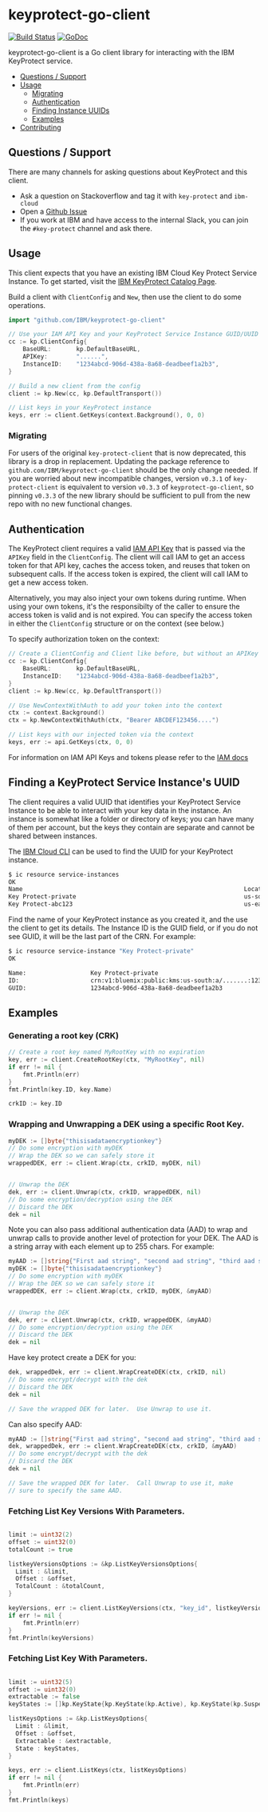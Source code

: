 # keyprotect-go-client

[![Build Status](https://travis-ci.com/IBM/keyprotect-go-client.svg?branch=master)](https://travis-ci.com/IBM/keyprotect-go-client)
[![GoDoc](https://godoc.org/github.com/keyprotect-go-client?status.svg)](https://godoc.org/github.com/IBM/keyprotect-go-client)

keyprotect-go-client is a Go client library for interacting with the IBM KeyProtect service.

* [Questions / Support](#questions--support)
* [Usage](#usage)
  * [Migrating](#migrating)
  * [Authentication](#authentication)
  * [Finding Instance UUIDs](#finding-a-keyprotect-service-instances-uuid)
  * [Examples](#examples)
* [Contributing](/CONTRIBUTING.md)

## Questions / Support

There are many channels for asking questions about KeyProtect and this client.

- Ask a question on Stackoverflow and tag it with `key-protect` and `ibm-cloud`
- Open a [Github Issue](https://github.com/IBM/keyprotect-go-client/issues)
- If you work at IBM and have access to the internal Slack, you can join the `#key-protect` channel and ask there.

## Usage

This client expects that you have an existing IBM Cloud Key Protect Service Instance. To get started, visit the [IBM KeyProtect Catalog Page](https://cloud.ibm.com/catalog/services/key-protect).

Build a client with `ClientConfig` and `New`, then use the client to do some operations.
```go
import "github.com/IBM/keyprotect-go-client"

// Use your IAM API Key and your KeyProtect Service Instance GUID/UUID to create a ClientConfig
cc := kp.ClientConfig{
	BaseURL:       kp.DefaultBaseURL,
	APIKey:        "......",
	InstanceID:    "1234abcd-906d-438a-8a68-deadbeef1a2b3",
}

// Build a new client from the config
client := kp.New(cc, kp.DefaultTransport())

// List keys in your KeyProtect instance
keys, err := client.GetKeys(context.Background(), 0, 0)
```

### Migrating

For users of the original `key-protect-client` that is now deprecated, this library is a drop in replacement. Updating the package reference to `github.com/IBM/keyprotect-go-client` should be the only change needed. If you are worried about new incompatible changes, version `v0.3.1` of `key-protect-client` is equivalent to version `v0.3.3` of `keyprotect-go-client`, so pinning `v0.3.3` of the new library should be sufficient to pull from the new repo with no new functional changes.

## Authentication

The KeyProtect client requires a valid [IAM API Key](https://cloud.ibm.com/docs/iam?topic=iam-userapikey#create_user_key) that is passed via the `APIKey` field in the `ClientConfig`. The client will call IAM to get an access token for that API key, caches the access token, and reuses that token on subsequent calls. If the access token is expired, the client will call IAM to get a new access token.

Alternatively, you may also inject your own tokens during runtime. When using your own tokens, it's the responsibilty of the caller to ensure the access token is valid and is not expired. You can specify the access token in either the `ClientConfig` structure or on the context (see below.)

To specify authorization token on the context:

```go
// Create a ClientConfig and Client like before, but without an APIKey
cc := kp.ClientConfig{
	BaseURL:       kp.DefaultBaseURL,
	InstanceID:    "1234abcd-906d-438a-8a68-deadbeef1a2b3",
}
client := kp.New(cc, kp.DefaultTransport())

// Use NewContextWithAuth to add your token into the context
ctx := context.Background()
ctx = kp.NewContextWithAuth(ctx, "Bearer ABCDEF123456....")

// List keys with our injected token via the context
keys, err := api.GetKeys(ctx, 0, 0)
```

For information on IAM API Keys and tokens please refer to the [IAM docs](https://cloud.ibm.com/docs/iam?topic=iam-manapikey)

## Finding a KeyProtect Service Instance's UUID

The client requires a valid UUID that identifies your KeyProtect Service Instance to be able to interact with your key data in the instance. An instance is somewhat like a folder or directory of keys; you can have many of them per account, but the keys they contain are separate and cannot be shared between instances.

The [IBM Cloud CLI](https://cloud.ibm.com/docs/cli?topic=cloud-cli-getting-started) can be used to find the UUID for your KeyProtect instance.

```sh
$ ic resource service-instances
OK
Name                                                              Location   State    Type
Key Protect-private                                               us-south   active   service_instance
Key Protect-abc123                                                us-east    active   service_instance
```

Find the name of your KeyProtect instance as you created it, and the use the client to get its details. The Instance ID is the GUID field, or if you do not see GUID, it will be the last part of the CRN. For example:

```sh
$ ic resource service-instance "Key Protect-private"
OK

Name:                  Key Protect-private
ID:                    crn:v1:bluemix:public:kms:us-south:a/.......:1234abcd-906d-438a-8a68-deadbeef1a2b3::
GUID:                  1234abcd-906d-438a-8a68-deadbeef1a2b3
```

## Examples

### Generating a root key (CRK)

```go
// Create a root key named MyRootKey with no expiration
key, err := client.CreateRootKey(ctx, "MyRootKey", nil)
if err != nil {
    fmt.Println(err)
}
fmt.Println(key.ID, key.Name)

crkID := key.ID
```

### Wrapping and Unwrapping a DEK using a specific Root Key.

```go
myDEK := []byte{"thisisadataencryptionkey"}
// Do some encryption with myDEK
// Wrap the DEK so we can safely store it
wrappedDEK, err := client.Wrap(ctx, crkID, myDEK, nil)


// Unwrap the DEK
dek, err := client.Unwrap(ctx, crkID, wrappedDEK, nil)
// Do some encryption/decryption using the DEK
// Discard the DEK
dek = nil
```

Note you can also pass additional authentication data (AAD) to wrap and unwrap calls
to provide another level of protection for your DEK.  The AAD is a string array with 
each element up to 255 chars.  For example:

```go
myAAD := []string{"First aad string", "second aad string", "third aad string"}
myDEK := []byte{"thisisadataencryptionkey"}
// Do some encryption with myDEK
// Wrap the DEK so we can safely store it
wrappedDEK, err := client.Wrap(ctx, crkID, myDEK, &myAAD)


// Unwrap the DEK
dek, err := client.Unwrap(ctx, crkID, wrappedDEK, &myAAD)
// Do some encryption/decryption using the DEK
// Discard the DEK
dek = nil
```

Have key protect create a DEK for you:

```go
dek, wrappedDek, err := client.WrapCreateDEK(ctx, crkID, nil)
// Do some encrypt/decrypt with the dek
// Discard the DEK
dek = nil

// Save the wrapped DEK for later.  Use Unwrap to use it.
```

Can also specify AAD:

```go
myAAD := []string{"First aad string", "second aad string", "third aad string"}
dek, wrappedDek, err := client.WrapCreateDEK(ctx, crkID, &myAAD)
// Do some encrypt/decrypt with the dek
// Discard the DEK
dek = nil

// Save the wrapped DEK for later.  Call Unwrap to use it, make
// sure to specify the same AAD.
```
### Fetching List Key Versions With Parameters.

```go

limit := uint32(2)
offset := uint32(0)
totalCount := true

listkeyVersionsOptions := &kp.ListKeyVersionsOptions{
  Limit : &limit,
  Offset : &offset,
  TotalCount : &totalCount,
}

keyVersions, err := client.ListKeyVersions(ctx, "key_id", listkeyVersionsOptions)
if err != nil {
    fmt.Println(err)
}
fmt.Println(keyVersions)
```

### Fetching List Key With Parameters.

```go

limit := uint32(5)
offset := uint32(0)
extractable := false
keyStates := []kp.KeyState{kp.KeyState(kp.Active), kp.KeyState(kp.Suspended)}

listKeysOptions := &kp.ListKeysOptions{
  Limit : &limit,
  Offset : &offset,
  Extractable : &extractable,
  State : keyStates,
}

keys, err := client.ListKeys(ctx, listKeysOptions)
if err != nil {
    fmt.Println(err)
}
fmt.Println(keys)
```